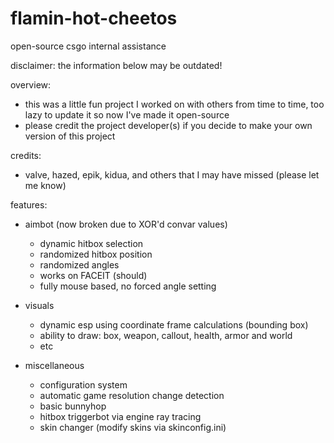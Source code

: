 # flamin-hot-cheetos
open-source csgo internal assistance

disclaimer: the information below may be outdated!

overview:

   - this was a little fun project I worked on with others from time to time, too lazy to update it so now I've made it open-source
   - please credit the project developer(s) if you decide to make your own version of this project

credits:

   - valve, hazed, epik, kidua, and others that I may have missed (please let me know)

features:

   - aimbot (now broken due to XOR'd convar values)
      - dynamic hitbox selection
      - randomized hitbox position
      - randomized angles
      - works on FACEIT (should)
      - fully mouse based, no forced angle setting

   - visuals
      - dynamic esp using coordinate frame calculations (bounding box)
      - ability to draw: box, weapon, callout, health, armor and world
      - etc
    
   - miscellaneous
      - configuration system
      - automatic game resolution change detection
      - basic bunnyhop
      - hitbox triggerbot via engine ray tracing
      - skin changer (modify skins via skinconfig.ini)
